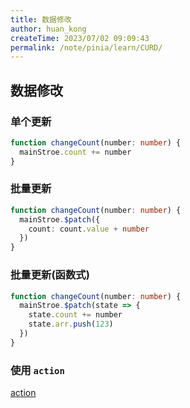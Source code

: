 ```yaml
---
title: 数据修改
author: huan_kong
createTime: 2023/07/02 09:09:43
permalink: /note/pinia/learn/CURD/
---
```


## 数据修改

### 单个更新

```typescript
function changeCount(number: number) {
  mainStroe.count += number
}
```

### 批量更新

```typescript
function changeCount(number: number) {
  mainStroe.$patch({
    count: count.value + number
  })
}
```

### 批量更新(函数式)

```typescript
function changeCount(number: number) {
  mainStroe.$patch(state => {
    state.count += number
    state.arr.push(123)
  })
}
```

### 使用 `action`

[action](./action.md)
